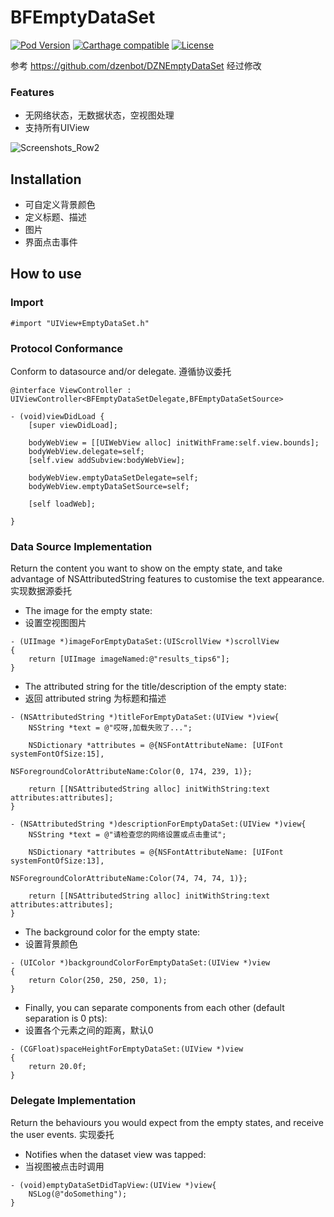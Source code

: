 # BFEmptyDataSet
[![Pod Version](http://img.shields.io/cocoapods/v/BFEmptyDataSet.svg)](http://cocoadocs.org/docsets/BFEmptyDataSet/)
[![Carthage compatible](https://img.shields.io/badge/Carthage-compatible-4BC51D.svg?style=flat)](https://github.com/Carthage/Carthage)
[![License](http://img.shields.io/badge/license-MIT-blue.svg)](http://opensource.org/licenses/MIT)

参考 https://github.com/dzenbot/DZNEmptyDataSet 经过修改

### Features
* 无网络状态，无数据状态，空视图处理
* 支持所有UIView

![Screenshots_Row2](https://raw.githubusercontent.com/dzenbot/UITableView-DataSet/master/Examples/Applications/Screenshots/Screenshots_row2.png)

## Installation
* 可自定义背景颜色
* 定义标题、描述
* 图片
* 界面点击事件

## How to use

### Import
```objc
#import "UIView+EmptyDataSet.h"
```
### Protocol Conformance
Conform to datasource and/or delegate.
遵循协议委托
```objc
@interface ViewController : UIViewController<BFEmptyDataSetDelegate,BFEmptyDataSetSource>

- (void)viewDidLoad {
    [super viewDidLoad];
    
    bodyWebView = [[UIWebView alloc] initWithFrame:self.view.bounds];
    bodyWebView.delegate=self;
    [self.view addSubview:bodyWebView];
    
    bodyWebView.emptyDataSetDelegate=self;
    bodyWebView.emptyDataSetSource=self;
    
    [self loadWeb];
    
}
```



### Data Source Implementation
Return the content you want to show on the empty state, and take advantage of NSAttributedString features to customise the text appearance.
实现数据源委托

* The image for the empty state:
* 设置空视图图片
```objc
- (UIImage *)imageForEmptyDataSet:(UIScrollView *)scrollView
{
    return [UIImage imageNamed:@"results_tips6"];
}
```

* The attributed string for the title/description of the empty state:
* 返回 attributed string 为标题和描述
```objc
- (NSAttributedString *)titleForEmptyDataSet:(UIView *)view{
    NSString *text = @"哎呀,加载失败了...";
    
    NSDictionary *attributes = @{NSFontAttributeName: [UIFont systemFontOfSize:15],
                                 NSForegroundColorAttributeName:Color(0, 174, 239, 1)};
    
    return [[NSAttributedString alloc] initWithString:text attributes:attributes];
}

- (NSAttributedString *)descriptionForEmptyDataSet:(UIView *)view{
    NSString *text = @"请检查您的网络设置或点击重试";
    
    NSDictionary *attributes = @{NSFontAttributeName: [UIFont systemFontOfSize:13],
                                 NSForegroundColorAttributeName:Color(74, 74, 74, 1)};
    
    return [[NSAttributedString alloc] initWithString:text attributes:attributes];
}
```

* The background color for the empty state:
* 设置背景颜色
```objc
- (UIColor *)backgroundColorForEmptyDataSet:(UIView *)view
{
    return Color(250, 250, 250, 1);
}
```

* Finally, you can separate components from each other (default separation is 0 pts):
* 设置各个元素之间的距离，默认0
```objc
- (CGFloat)spaceHeightForEmptyDataSet:(UIView *)view
{
    return 20.0f;
}
```

### Delegate Implementation
Return the behaviours you would expect from the empty states, and receive the user events.
实现委托

* Notifies when the dataset view was tapped:
* 当视图被点击时调用
```objc
- (void)emptyDataSetDidTapView:(UIView *)view{
    NSLog(@"doSomething");
}
```
